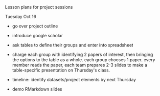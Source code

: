 Lesson plans for project sessions

Tuesday Oct 16

 - go over project outline
 - introduce google scholar
 - ask tables to define their groups and enter into spreadsheet
 - charge each group with identifying 2 papers of interest, then bringing the options to the table as a whole. each group chooses 1 paper. every member reads the paper, each team prepares 2-3 slides to make a table-specific presentation on Thursday's class.
 - timeline: identify datasets/project elements by next Thursday
 
 
 - demo RMarkdown slides
